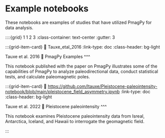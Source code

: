 # Example notebooks

These notebooks are examples of studies that have utilized PmagPy for data analysis.

::::{grid} 1 1 2 3
:class-container: text-center
:gutter: 3

:::{grid-item-card}
:link: Tauxe_etal_2016
:link-type: doc
:class-header: bg-light

Tauxe et al. 2016 📓
PmagPy Examples
^^^

This notebook published with the paper on PmagPy illustrates some of the capabilities of PmagPy to analyze paleodirectional data, conduct statistical tests, and calculate paleomagnetic poles.

:::{grid-item-card}
:link: https://github.com/ltauxe/Pleistocene-paleointensity-notebook/blob/main/pleistocene_field_asymmetry.ipynb
:link-type: doc
:class-header: bg-light

Tauxe et al. 2022 📓
Pleistocene paleointensity
^^^

This notebook examines Pleistocene paleointensity data from Isreal, Antarctica, Iceland, and Hawaii to interrogate the geomagnetic field.

:::